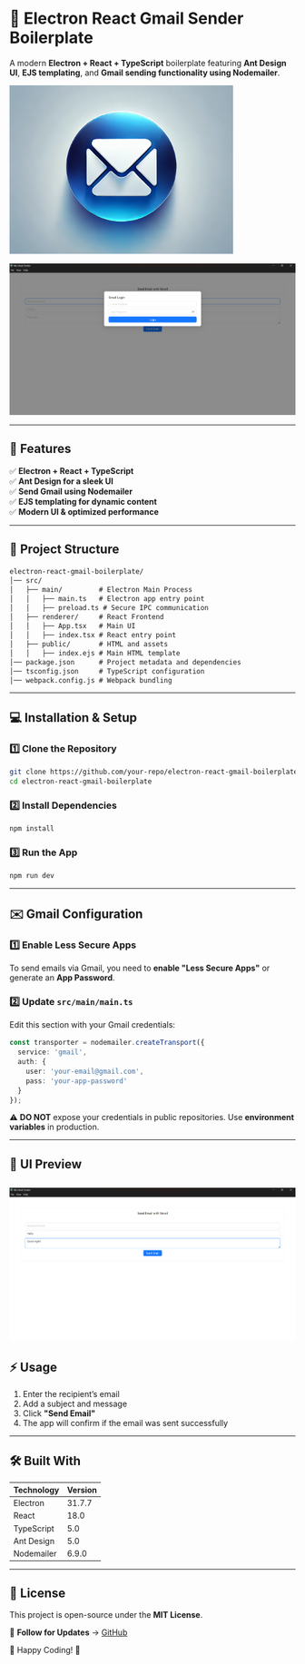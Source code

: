 # 🚀 Electron React Gmail Sender Boilerplate  

A modern **Electron + React + TypeScript** boilerplate featuring **Ant Design UI**, **EJS templating**, and **Gmail sending functionality using Nodemailer**.  

![LOGO](image-2.png)


![UI](image.png)

---

## 📌 Features  
✅ **Electron + React + TypeScript**  
✅ **Ant Design for a sleek UI**  
✅ **Send Gmail using Nodemailer**  
✅ **EJS templating for dynamic content**  
✅ **Modern UI & optimized performance**  

---

## 📂 Project Structure  

```
electron-react-gmail-boilerplate/
│── src/
│   ├── main/         # Electron Main Process
│   │   ├── main.ts   # Electron app entry point
│   │   ├── preload.ts # Secure IPC communication
│   ├── renderer/     # React Frontend
│   │   ├── App.tsx   # Main UI
│   │   ├── index.tsx # React entry point
│   ├── public/       # HTML and assets
│   │   ├── index.ejs # Main HTML template
│── package.json      # Project metadata and dependencies
│── tsconfig.json     # TypeScript configuration
│── webpack.config.js # Webpack bundling
```

---

## 💻 Installation & Setup  

### 1️⃣ Clone the Repository  
```sh
git clone https://github.com/your-repo/electron-react-gmail-boilerplate.git
cd electron-react-gmail-boilerplate
```

### 2️⃣ Install Dependencies  
```sh
npm install
```

### 3️⃣ Run the App  
```sh
npm run dev
```

---

## ✉️ **Gmail Configuration**  

### 1️⃣ Enable Less Secure Apps  
To send emails via Gmail, you need to **enable "Less Secure Apps"** or generate an **App Password**.  

### 2️⃣ Update `src/main/main.ts`  
Edit this section with your Gmail credentials:
```ts
const transporter = nodemailer.createTransport({
  service: 'gmail',
  auth: {
    user: 'your-email@gmail.com',
    pass: 'your-app-password'
  }
});
```
⚠️ **DO NOT** expose your credentials in public repositories. Use **environment variables** in production.

---

## 🎨 **UI Preview**  
![App UI](image-1.png)
---

## ⚡ Usage  

1. Enter the recipient’s email  
2. Add a subject and message  
3. Click **"Send Email"**  
4. The app will confirm if the email was sent successfully  

---

## 🛠 Built With  

| Technology  | Version  |
|-------------|---------|
| Electron    | 31.7.7  |
| React       | 18.0    |
| TypeScript  | 5.0     |
| Ant Design  | 5.0     |
| Nodemailer  | 6.9.0   |

---

## 📜 License  
This project is open-source under the **MIT License**.  

🔗 **Follow for Updates** → [GitHub](https://github.com/quangvu10012001/my-send-gmail)  

🚀 Happy Coding! 🎉  

